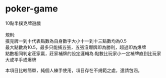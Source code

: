 # poker-game
10點半撲克牌遊戲 <br>
<br>
規則:<br>
撲克牌一到十代表點數為自身數字大小十一到十三點數均為0.5<br>
最大點數為10.5，最多只能捕五張，五張沒爆牌即為勝利，超過即為爆牌<br>
點數相同判定莊家贏，莊家補牌的設定邏輯為:點數比玩家小一定補牌直到比玩家大或平手或爆牌<br>

本項目比較簡單，純個人練手使用，項目存在不規範之處，還請包涵。
